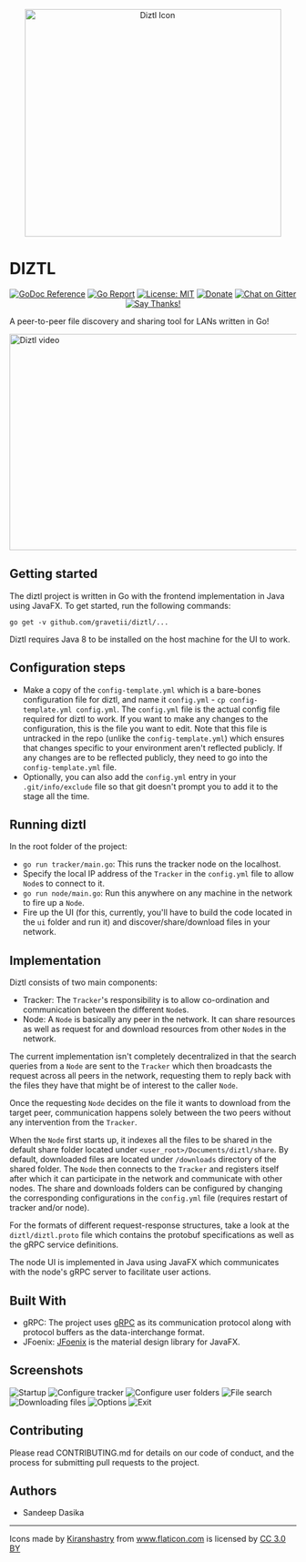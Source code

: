 <p align="center">
<img src="static/icon.png" width="450" height="400" alt="Diztl Icon" />
</p>

# DIZTL

<p align="center">
<a href="https://godoc.org/github.com/gravetii/diztl"><img src="https://godoc.org/github.com/gravetii/diztl?status.svg" alt="GoDoc Reference" /></a>
<a href="https://goreportcard.com/report/github.com/gravetii/diztl"><img src="https://goreportcard.com/badge/github.com/gravetii/diztl" alt="Go Report" /></a>
<a href="https://opensource.org/licenses/MIT"><img src="https://img.shields.io/badge/License-MIT-yellow.svg" alt="License: MIT" /></a>
<a href="https://www.paypal.me/sandeepdasika"><img src="https://img.shields.io/badge/Donate-PayPal-green.svg" alt="Donate" /></a>
<a href="https://gitter.im/diztl/community?utm_source=badge&utm_medium=badge&utm_campaign=pr-badge"><img src="https://badges.gitter.im/diztl/community.svg" alt="Chat on Gitter" /></a>
<a href="https://saythanks.io/to/gravetii"><img src="https://img.shields.io/badge/Say%20Thanks-!-1EAEDB.svg" alt="Say Thanks!" /></a>
</p>

A peer-to-peer file discovery and sharing tool for LANs written in Go!

<a href="https://www.youtube.com/watch?feature=player_embedded&v=yqFLtRULkmY"><img src="http://img.youtube.com/vi/yqFLtRULkmY/2.jpg" alt="Diztl video" width="650" height="380" /></a>


## Getting started
The diztl project is written in Go with the frontend implementation in Java using JavaFX. To get started, run the following commands:
```
go get -v github.com/gravetii/diztl/...
```

Diztl requires Java 8 to be installed on the host machine for the UI to work.

## Configuration steps

- Make a copy of the `config-template.yml` which is a bare-bones configuration file for diztl, and name it `config.yml` - `cp config-template.yml config.yml`. The `config.yml` file is the actual config file required for diztl to work. If you want to make any changes to the configuration, this is the file you want to edit. Note that this file is untracked in the repo (unlike the `config-template.yml`) which ensures that changes specific to your environment aren't reflected publicly. If any changes are to be reflected publicly, they need to go into the `config-template.yml` file.
- Optionally, you can also add the `config.yml` entry in your `.git/info/exclude` file so that git doesn't prompt you to add it to the stage all the time.

## Running diztl

In the root folder of the project:
- `go run tracker/main.go`: This runs the tracker node on the localhost.
- Specify the local IP address of the `Tracker` in the `config.yml` file to allow `Node`s to connect to it.
- `go run node/main.go`: Run this anywhere on any machine in the network to fire up a `Node`.
- Fire up the UI (for this, currently, you'll have to build the code located in the `ui` folder and run it) and discover/share/download files in your network.

## Implementation
Diztl consists of two main components:
- Tracker: The `Tracker`'s responsibility is to allow co-ordination and communication between the different `Node`s.
- Node: A `Node` is basically any peer in the network. It can share resources as well as request for and download resources from other `Node`s in the network.

The current implementation isn't completely decentralized in that the search queries from a `Node` are sent to the `Tracker` which then broadcasts the request across all peers in the network, requesting them to reply back with the files they have that might be of interest to the caller `Node`.

Once the requesting `Node` decides on the file it wants to download from the target peer, communication happens solely between the two peers without any intervention from the `Tracker`.

When the `Node` first starts up, it indexes all the files to be shared in the default share folder located under `<user_root>/Documents/diztl/share`. By default, downloaded files are located under `/downloads` directory of the shared folder. The `Node` then connects to the `Tracker` and registers itself after which it can participate in the network and communicate with other nodes. The share and downloads folders can be configured by changing the corresponding configurations in the `config.yml` file (requires restart of tracker and/or node).

For the formats of different request-response structures, take a look at the `diztl/diztl.proto` file which contains the protobuf specifications as well as the gRPC service definitions.

The node UI is implemented in Java using JavaFX which communicates with the node's gRPC server to facilitate user actions.

## Built With
- gRPC: The project uses [gRPC](https://grpc.io/docs/) as its communication protocol along with protocol buffers as the data-interchange format.
- JFoenix: [JFoenix](https://github.com/jfoenixadmin/JFoenix) is the material design library for JavaFX.

## Screenshots

![Startup](static/screenshots/startup.png)
![Configure tracker](static/screenshots/configure_tracker.png)
![Configure user folders](static/screenshots/configure_user_folders.png)
![File search](static/screenshots/file_search.png)
![Downloading files](static/screenshots/download.png)
![Options](static/screenshots/options.png)
![Exit](static/screenshots/exit.png)

## Contributing
Please read CONTRIBUTING.md for details on our code of conduct, and the process for submitting pull requests to the project.

## Authors
- Sandeep Dasika

---

<div>Icons made by <a href="https://www.flaticon.com/authors/kiranshastry" title="Kiranshastry">Kiranshastry</a> from <a href="https://www.flaticon.com/" 			    title="Flaticon">www.flaticon.com</a> is licensed by <a href="http://creativecommons.org/licenses/by/3.0/" 			    title="Creative Commons BY 3.0" target="_blank">CC 3.0 BY</a></div>
